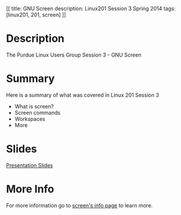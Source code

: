 [[
title: GNU Screen
description: Linux201 Session 3 Spring 2014
tags: [linux201, 201, screen]
]]

# Description
The Purdue Linux Users Group Session 3 - GNU Screen

# Summary
Here is a summary of what was covered in Linux 201 Session 3

- What is screen?
- Screen commands
- Workspaces
- More

# Slides
[Presentation Slides](Screen.odp)

# More Info
For more information go to [screen's info page](https://www.gnu.org/software/screen/manual/screen.html) to learn more.
